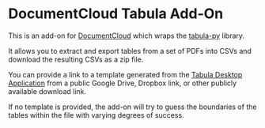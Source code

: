 
# DocumentCloud Tabula Add-On

This is an add-on for [DocumentCloud](https://documentcloud.org) which wraps the [tabula-py](https://github.com/chezou/tabula-py) library.

It allows you to extract and export tables from a set of PDFs into CSVs and download the resulting CSVs as a zip file.

You can provide a link to a template generated from the [Tabula Desktop Application](https://tabula.technology)
from a public Google Drive, Dropbox link, or other publicly available download link.

If no template is provided, the add-on will try to guess the boundaries of the tables within the file with varying degrees of success. 
